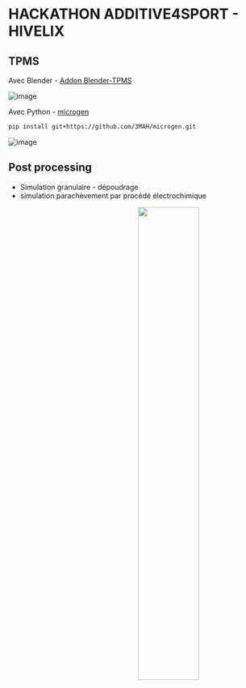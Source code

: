 # HACKATHON ADDITIVE4SPORT - HIVELIX

## TPMS
Avec Blender - [Addon Blender-TPMS](https://github.com/kmarchais/blender-tpms)

![image](https://github.com/Hivelix/hackathon-additive4sport/assets/22714778/517a531a-0df4-4287-ab0b-7e0be66ab0af)

Avec Python - [microgen](https://github.com/3MAH/microgen)
```bash
pip install git+https://github.com/3MAH/microgen.git
```
![image](https://github.com/Hivelix/hackathon-additive4sport/assets/22714778/cb1512e3-91d0-422e-8e94-3c8633284662)


## Post processing
- Simulation granulaire - dépoudrage
- simulation parachèvement par procédé électrochimique

<img src="images/depowdering.gif" align="right" width="49%"/>
